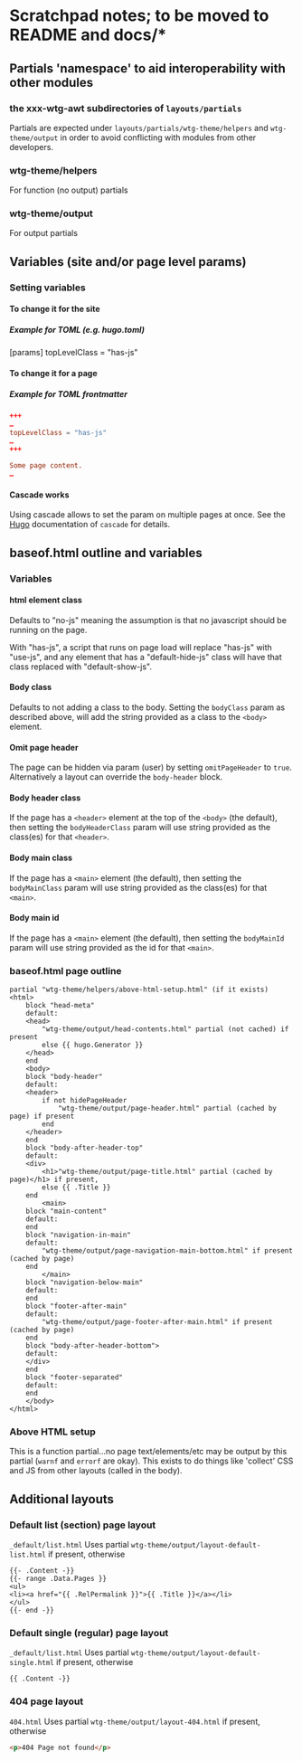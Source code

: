 # Scratchpad notes; to be moved to README and docs/*

## Partials 'namespace' to aid interoperability with other modules

### the xxx-wtg-awt subdirectories of `layouts/partials`

Partials are expected under `layouts/partials/wtg-theme/helpers` and
`wtg-theme/output` in order to avoid conflicting with modules from
other developers.

### wtg-theme/helpers

For function (no output) partials

### wtg-theme/output

For output partials

## Variables (site and/or page level params)

### Setting variables

#### To change it for the site

##### Example for TOML (e.g. hugo.toml)

[params]
topLevelClass = "has-js"

#### To change it for a page

##### Example for TOML frontmatter

``` toml
+++
…
topLevelClass = "has-js"
…
+++

Some page content.
…
```

#### Cascade works

Using cascade allows to set the param on multiple pages at once.
See the [Hugo](https://gohugo.io) documentation of `cascade` for details.

## baseof.html outline and variables

### Variables

#### html element class

Defaults to "no-js" meaning the assumption is that no javascript should be
running on the page.

With "has-js", a script that runs on page load will replace "has-js" with
"use-js", and any element that has a "default-hide-js" class will have that
class replaced with "default-show-js".

#### Body class

Defaults to not adding a class to the body. Setting the
`bodyClass` param as described above, will add the
string provided as a class to the `<body>` element.

#### Omit page header

The page can be hidden via param (user) by setting `omitPageHeader`
to `true`. Alternatively a layout can override the `body-header` block.

#### Body header class

If the page has a `<header>` element at the top of the `<body>` (the default),
then setting the `bodyHeaderClass` param will use string provided as the
class(es) for that `<header>`.

#### Body main class

If the page has a `<main>` element (the default), then
setting the `bodyMainClass` param will use string provided as the
class(es) for that `<main>`.

#### Body main id

If the page has a `<main>` element (the default), then setting
the `bodyMainId` param will use string provided as the
id for that `<main>`.

### baseof.html page outline

``` plaintext
partial "wtg-theme/helpers/above-html-setup.html" (if it exists)
<html>
	block "head-meta"
	default:
	<head>
		"wtg-theme/output/head-contents.html" partial (not cached) if present
		else {{ hugo.Generator }}
	</head>
	end
	<body>
	block "body-header"
	default:
	<header>
		if not hidePageHeader
			"wtg-theme/output/page-header.html" partial (cached by page) if present
		end
	</header>
	end
	block "body-after-header-top"
	default:
	<div>
		<h1>"wtg-theme/output/page-title.html" partial (cached by page)</h1> if present,
		else {{ .Title }}
	end
		<main>
	block "main-content"
	default:
	end
	block "navigation-in-main"
	default:
		"wtg-theme/output/page-navigation-main-bottom.html" if present (cached by page)
	end
		</main>
	block "navigation-below-main"
	default:
	end
	block "footer-after-main"
	default:
		"wtg-theme/output/page-footer-after-main.html" if present (cached by page)
	end
	block "body-after-header-bottom">
	default:
	</div>
	end
	block "footer-separated"
	default:
	end
	</body>
</html>
```

### Above HTML setup

This is a function partial…no page text/elements/etc may be output by this
partial (`warnf` and `errorf` are okay). This exists to do things like
'collect' CSS and JS from other layouts (called in the body).

## Additional layouts

### Default list (section) page layout

`_default/list.html` Uses partial `wtg-theme/output/layout-default-list.html` if
present, otherwise

```go-html-template
{{- .Content -}}
{{- range .Data.Pages }}
<ul>
<li><a href="{{ .RelPermalink }}">{{ .Title }}</a></li>
</ul>
{{- end -}}
```

### Default single (regular) page layout

`_default/list.html` Uses partial `wtg-theme/output/layout-default-single.html`
if present, otherwise

```go-html-template
{{ .Content -}}
```

### 404 page layout

`404.html` Uses partial `wtg-theme/output/layout-404.html` if present,
otherwise

```html
<p>404 Page not found</p>
```
